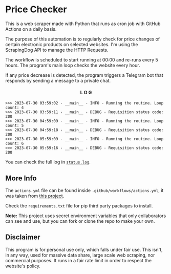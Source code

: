 # Price Checker
This is a web scraper made with Python that runs as cron job with GitHub Actions on a daily basis.

The purpose of this automation is to regularly check for price changes of certain electronic products on selected websites. I'm using the ScrapingDog API to manage the HTTP Requests.

The workflow is scheduled to start running at 00:00 and re-runs every 5 hours. The program's main loop checks the website every hour.

If any price decrease is detected, the program triggers a Telegram bot that responds by sending a message to a private chat.

<div align="center" >

#### L O G

</div>

```
>>> 2023-07-30 03:59:02 - __main__ - INFO - Running the routine. Loop count: 4
>>> 2023-07-30 03:59:11 - __main__ - DEBUG - Requisition status code: 200
>>> 2023-07-30 04:59:09 - __main__ - INFO - Running the routine. Loop count: 5
>>> 2023-07-30 04:59:18 - __main__ - DEBUG - Requisition status code: 200
>>> 2023-07-30 05:59:09 - __main__ - INFO - Running the routine. Loop count: 6
>>> 2023-07-30 05:59:16 - __main__ - DEBUG - Requisition status code: 200
```

You can check the full log in [`status.log`](./status.log).

## More Info

The `actions.yml` file can be found inside `.github/workflows/actions.yml`, it was taken from [this project](https://github.com/patrickloeber/python-github-action-template).

Check the `requirements.txt` file for pip third party packages to install.

<strong>Note:</strong> This project uses secret environment variables that only collaborators can see and use, but you can fork or clone the repo to make your own. 

## Disclaimer
This program is for personal use only, which falls under fair use. This isn't, in any way, used for massive data share, large scale web scraping, nor commercial purposes. It runs in a fair rate limit in order to respect the website's policy.